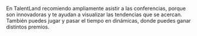 En TalentLand recomiendo ampliamente asistir a las conferencias, porque son innovadoras y te ayudan a visualizar las tendencias que se acercan. También puedes jugar y pasar el tiempo en dinámicas, donde puedes ganar distintos premios. 
